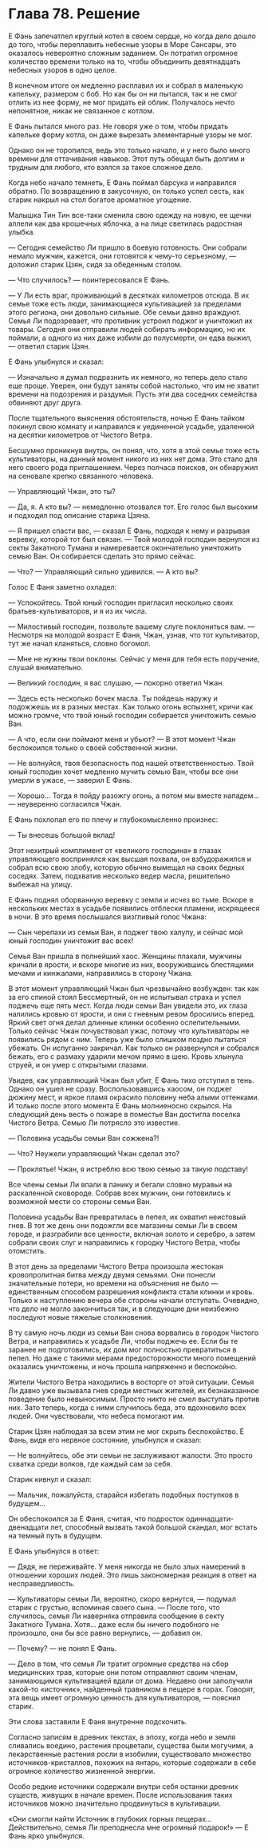 # Глава 78. Решение


Е Фань запечатлел круглый котел в своем сердце, но когда дело дошло до того, чтобы переплавить небесные узоры в Море Сансары, это оказалось невероятно сложным заданием. Он потратил огромное количество времени только на то, чтобы объединить девятнадцать небесных узоров в одно целое.

В конечном итоге он медленно расплавил их и собрал в маленькую капельку, размером с боб. Но как бы он ни пытался, так и не смог отлить из нее форму, не мог придать ей облик. Получалось нечто непонятное, никак не связанное с котлом.

Е Фань пытался много раз. Не говоря уже о том, чтобы придать капельке форму котла, он даже вырезать элементарные узоры не мог.

Однако он не торопился, ведь это только начало, и у него было много времени для оттачивания навыков. Этот путь обещал быть долгим и трудным для любого, кто взялся за такое сложное дело.

Когда небо начало темнеть, Е Фань поймал барсука и направился обратно. По возвращению в закусочную, он только успел сесть, как старик накрыл на стол богатое ароматное угощение.

Малышка Тин Тин все-таки сменила свою одежду на новую, ее щечки аллели как два крошечных яблочка, а на лице светилась радостная улыбка.

— Сегодня семейство Ли пришло в боевую готовность. Они собрали немало мужчин, кажется, они готовятся к чему-то серьезному, — доложил старик Цзян, сидя за обеденным столом.

— Что случилось? — поинтересовался Е Фань.

— У Ли есть враг, проживающий в десятках километров отсюда. В их семье тоже есть люди, занимающиеся культивацией за пределами этого региона, они довольно сильные. Обе семьи давно враждуют. Семья Ли подозревает, что противник устроил поджог и уничтожил их товары. Сегодня они отправили людей собирать информацию, но их поймали, а одного из них даже избили до полусмерти, он едва выжил, — ответил старик Цзян.

Е Фань улыбнулся и сказал:

— Изначально я думал подразнить их немного, но теперь дело стало еще проще. Уверен, они будут заняты собой настолько, что им не хватит времени на подозрения и раздумья. Пусть эти два соседних семейства обвиняют друг друга.

После тщательного выяснения обстоятельств, ночью Е Фань тайком покинул свою комнату и направился к уединенной усадьбе, удаленной на десятки километров от Чистого Ветра.

Бесшумно проникнув внутрь, он понял, что, хотя в этой семье тоже есть культиваторы, на данный момент никого из них нет дома. Это стало для него своего рода приглашением. Через полчаса поисков, он обнаружил на сеновале крепко связанного человека.

— Управляющий Чжан, это ты?

— Да, я. А кто вы? — немедленно отозвался тот. Его голос был высоким и подходил под описание старика Цзяна.

— Я пришел спасти вас, — сказал Е Фань, подходя к нему и разрывая веревку, которой тот был связан. — Твой молодой господин вернулся из секты Закатного Тумана и намеревается окончательно уничтожить семью Ван. Он собирается сделать это прямо сейчас.

— Что? — Управляющий сильно удивился. — А кто вы?

Голос Е Фаня заметно охладел:

— Успокойтесь. Твой юный господин пригласил несколько своих братьев-культиваторов, и я из их числа.

— Милостивый господин, позвольте вашему слуге поклониться вам. — Несмотря на молодой возраст Е Фаня, Чжан, узнав, что тот культиватор, тут же начал кланяться, словно богомол.

— Мне не нужны твои поклоны. Сейчас у меня для тебя есть поручение, слушай внимательно.

— Великий господин, я вас слушаю, — покорно ответил Чжан.

— Здесь есть несколько бочек масла. Ты пойдешь наружу и подожжешь их в разных местах. Как только огонь вспыхнет, кричи как можно громче, что твой юный господин собирается уничтожить семью Ван.

— А что, если они поймают меня и убьют? — В этот момент Чжан беспокоился только о своей собственной жизни.

— Не волнуйся, твоя безопасность под нашей ответственностью. Твой юный господин хочет медленно мучить семью Ван, чтобы все они умерли в ужасе, — заверил Е Фань.

— Хорошо… Тогда я пойду разожгу огонь, а потом мы вместе нападем… — неуверенно согласился Чжан.

Е Фань похлопал его по плечу и глубокомысленно произнес:

— Ты внесешь большой вклад!

Этот нехитрый комплимент от «великого господина» в глазах управляющего воспринялся как высшая похвала, он взбудоражился и собрал всю свою злобу, которую обычно вымещал на своих бедных соседях. Затем, подхватив несколько ведер масла, решительно выбежал на улицу.

Е Фань поднял оборванную веревку с земли и исчез во тьме. Вскоре в нескольких местах в усадьбе появились отблески пламени, искрящееся в ночи. В это время послышался визгливый голос Чжана:

— Сын черепахи из семьи Ван, я поджег твою халупу, и сейчас мой юный господин уничтожит вас всех!

Семья Ван пришла в полнейший хаос. Женщины плакали, мужчины кричали в ярости, и вскоре многие из них, вооружившись блестящими мечами и кинжалами, направились в сторону Чжана.

В этот момент управляющий Чжан был чрезвычайно возбужден: так как за его спиной стоял Бессмертный, он не испытывал страха и успел поджечь еще пять мест. Когда люди семьи Ван увидели это, их глаза налились кровью от ярости, и они с гневным ревом бросились вперед. Яркий свет огня делал длинные клинки особенно ослепительными. Только сейчас Чжан почувствовал ужас, потому что культиваторы не появились рядом с ним. Теперь уже было слишком поздно пытаться убежать. Он испуганно закричал. Как только он развернулся и собрался бежать, его с размаху ударили мечом прямо в шею. Кровь хлынула струей, и он умер с открытыми глазами.

Увидев, как управляющий Чжан был убит, Е Фань тихо отступил в тень. Однако он ушел не сразу. Воспользовавшись хаосом, он поджег дюжину мест, и яркое пламя окрасило половину неба алыми оттенками. И только после этого момента Е Фань молниеносно скрылся. На следующий день весть о пожаре в поместье Ван достигла поселка Чистого Ветра. Семью Ли потрясло это известие.

— Половина усадьбы семьи Ван сожжена?!

— Что? Неужели управляющий Чжан сделал это?

— Проклятье! Чжан, я истреблю всю твою семью за такую подставу!

Все члены семьи Ли впали в панику и бегали словно муравьи на раскаленной сковороде. Собрав всех мужчин, они готовились к возможной мести со стороны семьи Ван.

Половина усадьбы Ван превратилась в пепел, их охватил неистовый гнев. В тот же день они подожгли все магазины семьи Ли в своем городе, и разграбили все ценности, включая золото и серебро, а затем собрали своих слуг и направились к городку Чистого Ветра, чтобы отомстить.

В этот день за пределами Чистого Ветра произошла жестокая кровопролитная битва между двумя семьями. Они понесли значительные потери, но времени на объяснения не было — единственным способом разрешения конфликта стали клинки и кровь. Только к наступлению вечера обе стороны начали отступать. Очевидно, что дело не могло закончиться так, и в следующие дни неизбежно последуют новые тяжелые столкновения.

В ту самую ночь люди из семьи Ван снова ворвались в городок Чистого Ветра, и направились к усадьбе Ли, чтобы поджечь ее. Если бы те заранее не подготовились, их дом мог полностью превратиться в пепел. Но даже с такими мерами предосторожности много помещений оказались уничтожены, и ночь прошла напряженно и беспокойно.

Жители Чистого Ветра находились в восторге от этой ситуации. Семья Ли давно уже вызывала гнев среди местных жителей, их безнаказанное поведение было невыносимым. Просто никто не смел выступать против них. Зато теперь, когда с ними случилось беда, это вдохновило всех людей. Они чувствовали, что небеса помогают им.

Старик Цзян наблюдая за всем этим не мог скрыть беспокойство. Е Фань, видя его нервное состояние, улыбнулся и сказал:

— Не волнуйтесь, обе эти семьи не заслуживают жалости. Это просто схватка среди волков, где каждый сам за себя.

Старик кивнул и сказал:

— Мальчик, пожалуйста, старайся избегать подобных поступков в будущем…

Он обеспокоился за Е Фаня, считая, что подросток одиннадцати-двенадцати лет, способный вызвать такой большой скандал, мог встать на темный путь в будущем.

Е Фань улыбнулся в ответ:

— Дядя, не переживайте. У меня никогда не было злых намерений в отношении хороших людей. Это лишь закономерная реакция в ответ на несправедливость.

— Культиваторы семьи Ли, вероятно, скоро вернутся, — подумал старик с грустью, вспоминая своего сына. — После того, что случилось, семья Ли наверняка отправила сообщение в секту Закатного Тумана. Хотя… даже если бы ничего подобного не произошло, они бы все равно вернулись, — добавил он.

— Почему? — не понял Е Фань.

— Дело в том, что семья Ли тратит огромные средства на сбор медицинских трав, которые они потом отправляют своим членам, занимающимся культивацией вдали от дома. Недавно они заполучили какой-то «источник», найденный травником в пещере в горах. Говорят, эта вещь имеет огромную ценность для культиваторов, — пояснил старик.

Эти слова заставили Е Фаня внутренне подскочить.

Согласно записям в древних текстах, в эпоху, когда небо и земля сливались воедино, растения процветали, существа были могучими, а лекарственные растения росли в изобилии, существовало множество источников-кристаллов, похожих на янтарь, которые содержали в себе огромное количество жизненной энергии.

Особо редкие источники содержали внутри себя останки древних существ, живущих в начале времен. После использования таких источников можно значительно продвинуться в культивации.

«Они смогли найти Источник в глубоких горных пещерах… Действительно, семья Ли преподнесла мне огромный подарок!» — Е Фань ярко улыбнулся.